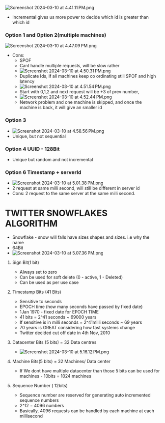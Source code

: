 ![Screenshot 2024-03-10 at 4.41.11 PM.png](resources%2FUniqueIdGen%2FScreenshot%202024-03-10%20at%204.41.11%E2%80%AFPM.png)

- Incremental gives us more power to decide which id is greater than which id

### Option 1 and Option 2(multiple machines)
![Screenshot 2024-03-10 at 4.47.09 PM.png](resources%2FUniqueIdGen%2FScreenshot%202024-03-10%20at%204.47.09%E2%80%AFPM.png)
- Cons:
    - SPOF
    - Cant handle multiple requests, will be slow rather
    - ![Screenshot 2024-03-10 at 4.50.31 PM.png](resources%2FUniqueIdGen%2FScreenshot%202024-03-10%20at%204.50.31%E2%80%AFPM.png)
    - Duplicate Ids, if all machines keep co ordinating still SPOF and high latency
    - ![Screenshot 2024-03-10 at 4.51.54 PM.png](resources%2FUniqueIdGen%2FScreenshot%202024-03-10%20at%204.51.54%E2%80%AFPM.png)
    - Start with 0,1,2 and next request will be +3 of prev number,
    - ![Screenshot 2024-03-10 at 4.52.44 PM.png](resources%2FUniqueIdGen%2FScreenshot%202024-03-10%20at%204.52.44%E2%80%AFPM.png)
    - Network problem and one machine is skipped, and once the machine is back, it will give an smaller id 

### Option 3
- ![Screenshot 2024-03-10 at 4.58.56 PM.png](resources%2FUniqueIdGen%2FScreenshot%202024-03-10%20at%204.58.56%E2%80%AFPM.png)
- Unique, but not sequential

### Option 4 UUID - 128Bit
- Unique but random and not incremental

### Option 6 Timestamp + serverId
- ![Screenshot 2024-03-10 at 5.01.38 PM.png](resources%2FUniqueIdGen%2FScreenshot%202024-03-10%20at%205.01.38%E2%80%AFPM.png)
- 2 request at same milli second, will still be different in server id
- Cons: 2 request to the same server at the same milli second.


# TWITTER SNOWFLAKES ALGORITHM
- Snowflake - snow will falls have sizes shapes and sizes. i.e why the name
- 64Bit 
- ![Screenshot 2024-03-10 at 5.07.36 PM.png](resources%2FUniqueIdGen%2FScreenshot%202024-03-10%20at%205.07.36%E2%80%AFPM.png)

1. Sign Bit(1 bit)
   - Always set to zero
   - Can be used for soft delete (0 - active, 1 - Deleted)
   - Can be used as per use case

2. Timestamp Bits (41 Bits)
   - Sensitive to seconds
   - EPOCH time (how many seconds have passed by fixed date)
   - 1Jan 1970 - fixed date for EPOCH TIME
   - 41 bits = 2^41 seconds ~ 69000 years
   - If sensitive is in milli seconds = 2^41milli seconds ~ 69 years
   - 70 years is GREAT considering how fast systems change
   - Twitter decided  cut off date in 4th Nov, 2010

3. Datacenter Bits (5 bits) = 32 Data centres
   - ![Screenshot 2024-03-10 at 5.16.12 PM.png](resources%2FUniqueIdGen%2FScreenshot%202024-03-10%20at%205.16.12%E2%80%AFPM.png)

4. Machine Bits(5 bits) = 32 Machines/ Data center
    - If We dont have multiple datacenter than those 5 bits can be used for machines - 10bits = 1024 machines
   
5. Sequence Number ( 12bits)
    - Sequence number are reserved for generating auto incremented sequence numbers
    - 2^12 = 4096 numbers
    - Basically, 4096 requests can be handled by each machine at each millisecond






























































































